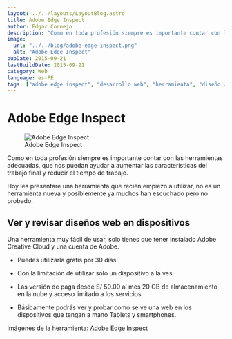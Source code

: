 ```yaml
---
layout: ../../layouts/LayoutBlog.astro
title: Adobe Edge Inspect
author: Edgar Cornejo
description: "Como en toda profesión siempre es importante contar con las herramientas adecuadas, que nos puedan ayudar a aumentar las características del trabajo final y reducir el tiempo de trabajo. Hoy les presentare una herramienta que recién empiezo a utilizar, no es un herramienta nueva y posiblemente ya muchos han escuchado pero no probado."
image:
  url: "../../blog/adobe-edge-inspect.png"
  alt: "Adobe Edge Inspect"
pubDate: 2015-09-21
lastBuildDate: 2015-09-21
category: Web
language: es-PE
tags: ["adobe edge inspect", "desarrollo web", "herramienta", "diseño web", "responsive design"]
---
```


# Adobe Edge Inspect

<figure>
  <img src="../../blog/adobe-edge-inspect.png" alt="Adobe Edge Inspect"/>
  <figcaption>Adobe Edge Inspect</figcaption>
</figure>

Como en toda profesión siempre es importante contar con las herramientas adecuadas, que nos puedan ayudar a aumentar las características del trabajo final y reducir el tiempo de trabajo.

Hoy les presentare una herramienta que recién empiezo a utilizar, no es un herramienta nueva y posiblemente ya muchos han escuchado pero no probado.

## Ver y revisar diseños web en dispositivos

Una herramienta muy fácil de usar, solo tienes que tener instalado Adobe Creative Cloud y una cuenta de Adobe.

- Puedes utilizarla gratis por 30 días

- Con la limitación de utilizar solo un dispositivo a la ves

- Las versión de paga desde S/ 50.00 al mes 20 GB de almacenamiento en la nube y acceso limitado a los servicios.

- Básicamente podrás ver y probar como se ve una web en los dispositivos que tengan a mano Tablets y smartphones.

Imágenes de la herramienta: <a href="http://html.adobe.com/edge/inspect/" title="Adobe Edge Inspect" target="_blank">Adobe Edge Inspect</a>